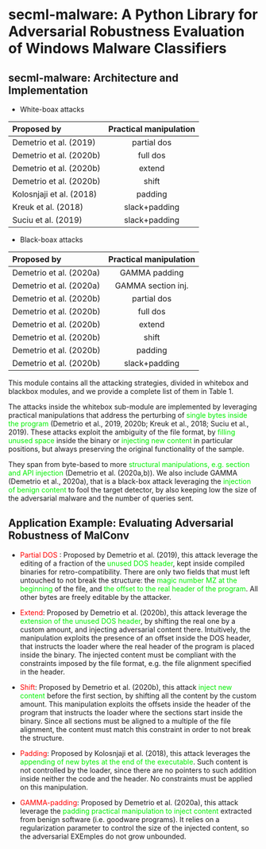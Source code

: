 # secml-malware: A Python Library for Adversarial Robustness Evaluation of Windows Malware Classifiers

## secml-malware: Architecture and Implementation

- White-boax attacks
 
|Proposed by|Practical manipulation|
|:-|:-:|
|Demetrio et al. (2019)|partial dos|
|Demetrio et al. (2020b)| full dos |
|Demetrio et al. (2020b)| extend |
| Demetrio et al. (2020b)| shift|
| Kolosnjaji et al. (2018)| padding|
| Kreuk et al. (2018) |slack+padding |
|Suciu et al. (2019) |slack+padding|

- Black-boax attacks

|Proposed by|Practical manipulation|
|:-|:-:|
|Demetrio et al. (2020a) |GAMMA padding |
|Demetrio et al. (2020a) |GAMMA section inj.|
|Demetrio et al. (2020b) |partial dos |
|Demetrio et al. (2020b) |full dos |
|Demetrio et al. (2020b) |extend |
|Demetrio et al. (2020b) |shift |
|Demetrio et al. (2020b) |padding |
|Demetrio et al. (2020b) |slack+padding|

This module contains all the attacking strategies, divided in whitebox and blackbox modules, and we provide a complete list of them in Table 1.

The attacks inside the whitebox sub-module are implemented by leveraging practical manipulations that address the perturbing of <font color="gree">single bytes inside the program</font> (Demetrio et al., 2019, 2020b; Kreuk et al., 2018; Suciu et al., 2019). 
These attacks exploit the ambiguity of the file format, by <font color="gree">filling unused space</font> inside the binary or <font color="gree">injecting new content</font> in particular positions, but always preserving the original functionality of the sample.

They span from byte-based to more <font color="gree">structural manipulations, e.g. section and API injection</font> (Demetrio et al. (2020a,b)). 
We also include GAMMA (Demetrio et al., 2020a), that is a black-box attack leveraging the <font color="gree">injection of benign content</font> to fool the target detector, by also keeping low the size of the adversarial malware and the number of queries sent.

## Application Example: Evaluating Adversarial Robustness of MalConv

- <font color="red">Partial DOS </font>: Proposed by Demetrio et al. (2019), this attack leverage the editing of a fraction of the <font color="gree">unused DOS header</font>, kept inside compiled binaries for retro-compatibility.
There are only two fields that must left untouched to not break the structure: the <font color="gree">magic number MZ at the beginning</font> of the file, and <font color="gree">the offset to the real header of the program</font>. All other bytes are freely editable by the attacker.

-  <font color="red">Extend</font>: Proposed by Demetrio et al. (2020b), this attack leverage the  <font color="gree">extension of the unused DOS header</font>, by shifting the real one by a custom amount, and injecting adversarial content there. Intuitively, the manipulation exploits the presence of an offset inside the DOS header, that instructs the loader where the real header of the program is placed inside the binary. The injected content must be compliant with the constraints imposed by the file format, e.g. the file alignment specified in the header.

- <font color="red">Shift</font>: Proposed by Demetrio et al. (2020b), this attack <font color="gree">inject new content</font> before the first section, by shifting all the content by the custom amount. This manipulation exploits the offsets inside the header of the program that instructs the loader where the sections start inside the binary. Since all sections must be aligned to a multiple of the file alignment, the content must match this constraint in order to not break the structure.

- <font color="red">Padding</font>: Proposed by Kolosnjaji et al. (2018), this attack leverages the <font color="gree">appending of new bytes at the end of the executable</font>. Such content is not controlled by the loader, since there are no pointers to such addition inside neither the code and the header. No constraints must be applied on this manipulation.

- <font color="red">GAMMA-padding</font>: Proposed by Demetrio et al. (2020a), this attack leverage the <font color="gree">padding practical manipulation to inject content </font> extracted from benign software (i.e. goodware programs). It relies on a regularization parameter to control the size of the injected content, so the adversarial EXEmples do not grow unbounded.